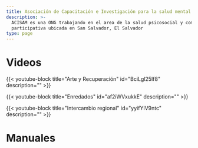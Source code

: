 ```yaml
---
title: Asociación de Capacitación e Investigación para la salud mental
description: >-
  ACISAM es una ONG trabajando en el area de la salud psicosocial y comunicación
  participativa ubicada en San Salvador, El Salvador
type: page
---
```

# Videos

{{< youtube-block title="Arte y Recuperación" id="BciLgl25If8" description="" >}}

{{< youtube-block title="Enredados" id="af2iWVxukkE" description="" >}}

{{< youtube-block title="Intercambio regional" id="yyifYlV9ntc" description="" >}}

# Manuales
